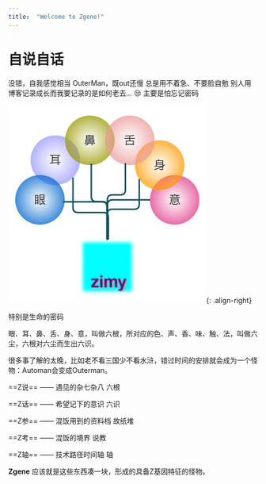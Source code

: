 ```yaml
---
title:  "Welcome to Zgene!"
---
```

# 自说自话

没错，自我感觉相当 OuterMan，既out还慢
总是用不着急、不要脸自勉
别人用博客记录成长而我要记录的是如何老去...  ​:cry:​ 主要是怕忘记密码

![tree](../../assets/images/tree.png){: .align-right}

特别是生命的密码

眼、耳、鼻、舌、身、意，叫做六根，所对应的色、声、香、味、触、法，叫做六尘，六根对六尘而生出六识。

很多事了解的太晚，比如老不看三国少不看水浒，错过时间的安排就会成为一个怪物：Automan会变成Outerman。

==Z说== ——  遇见的杂七杂八              六根

==Z话==  ——  希望记下的意识              六识

==Z参==  ——  混饭用到的资料档          故纸堆

==Z考==  ——  混饭的境界                      说教

==Z轴==  ——  技术路径时间轴              轴

**Zgene**  应该就是这些东西凑一块，形成的具备Z基因特征的怪物。
